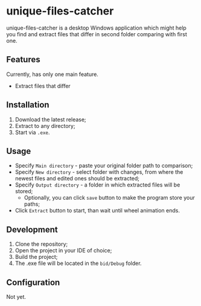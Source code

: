 # unique-files-catcher

unique-files-catcher is a desktop Windows application which might help you find and extract files that differ in second
folder comparing with first one.

## Features

Currently, has only one main feature.

- Extract files that differ

## Installation

1. Download the latest release;
2. Extract to any directory;
3. Start via `.exe`.

## Usage

- Specify `Main directory` - paste your original folder path to comparison;
- Specify `New directory` - select folder with changes, from where the newest files and edited ones should be extracted;
- Specify `Output directory` - a folder in which extracted files will be stored;
    - Optionally, you can click `save` button to make the program store your paths;
- Click `Extract` button to start, than wait until wheel animation ends.

## Development

1. Clone the repository;
2. Open the project in your IDE of choice;
3. Build the project;
4. The .exe file will be located in the `bid/Debug` folder.

## Configuration

Not yet.